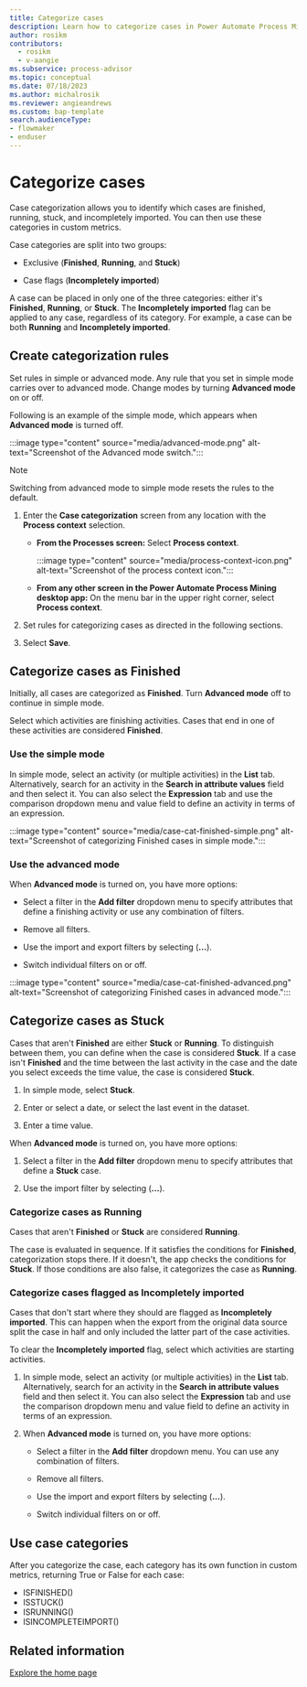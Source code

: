 ```yaml
---
title: Categorize cases
description: Learn how to categorize cases in Power Automate Process Mining.
author: rosikm
contributors:
  - rosikm
  - v-aangie
ms.subservice: process-advisor
ms.topic: conceptual
ms.date: 07/18/2023
ms.author: michalrosik
ms.reviewer: angieandrews
ms.custom: bap-template
search.audienceType:
- flowmaker
- enduser
---
```


# Categorize cases

Case categorization allows you to identify which cases are finished, running, stuck, and incompletely imported. You can then use these categories in custom metrics.

Case categories are split into two groups:

- Exclusive (**Finished**, **Running**, and **Stuck**)

- Case flags (**Incompletely imported**)

A case can be placed in only one of the three categories: either it's **Finished**, **Running**, or **Stuck**. The **Incompletely imported** flag can be applied to any case, regardless of its category. For example, a case can be both **Running** and **Incompletely imported**.

## Create categorization rules

Set rules in simple or advanced mode. Any rule that you set in simple mode carries over to advanced mode. Change modes by turning **Advanced mode** on or off.

Following is an example of the simple mode, which appears when **Advanced mode** is turned off.

:::image type="content" source="media/advanced-mode.png" alt-text="Screenshot of the Advanced mode switch.":::

> [!NOTE]
>
> Switching from advanced mode to simple mode resets the rules to the default.

1. Enter the **Case categorization** screen from any location with the **Process context** selection.

    - **From the Processes screen:** Select **Process context**.

        :::image type="content" source="media/process-context-icon.png" alt-text="Screenshot of the process context icon.":::

    - **From any other screen in the Power Automate Process Mining desktop app:** On the menu bar in the upper right corner, select **Process context**.

1. Set rules for categorizing cases as directed in the following sections.

1. Select **Save**.

## Categorize cases as Finished

Initially, all cases are categorized as **Finished**. Turn **Advanced mode** off to continue in simple mode.

Select which activities are finishing activities. Cases that end in one of these activities are considered **Finished**.

### Use the simple mode

In simple mode, select an activity (or multiple activities) in the **List** tab. Alternatively, search for an activity in the **Search in attribute values** field and then select it. You can also select the **Expression** tab and use the comparison dropdown menu and value field to define an activity in terms of an expression.

:::image type="content" source="media/case-cat-finished-simple.png" alt-text="Screenshot of categorizing Finished cases in simple mode.":::

### Use the advanced mode

When **Advanced mode** is turned on, you have more options:

- Select a filter in the **Add filter** dropdown menu to specify attributes that define a finishing activity or use any combination of filters.

- Remove all filters.

- Use the import and export filters by selecting (**...**).

- Switch individual filters on or off.

:::image type="content" source="media/case-cat-finished-advanced.png" alt-text="Screenshot of categorizing Finished cases in advanced mode.":::

## Categorize cases as Stuck

Cases that aren't **Finished** are either **Stuck** or **Running**. To distinguish between them, you can define when the case is considered **Stuck**. If a case isn't **Finished** and the time between the last activity in the case and the date you select exceeds the time value, the case is considered **Stuck**.

1. In simple mode, select **Stuck**.

1. Enter or select a date, or select the last event in the dataset.

1. Enter a time value.

When **Advanced mode** is turned on, you have more options:

1. Select a filter in the **Add filter** dropdown menu to specify attributes that define a **Stuck** case.

1. Use the import filter by selecting (**...**).

### Categorize cases as Running

Cases that aren't **Finished** or **Stuck** are considered **Running**.

The case is evaluated in sequence. If it satisfies the conditions for **Finished**, categorization stops there. If it doesn't, the app checks the conditions for **Stuck**. If those conditions are also false, it categorizes the case as **Running**.

### Categorize cases flagged as Incompletely imported

Cases that don't start where they should are flagged as **Incompletely imported**. This can happen when the export from the original data source split the case in half and only included the latter part of the case activities.

To clear the **Incompletely imported** flag, select which activities are starting activities.

1. In simple mode, select an activity (or multiple activities) in the **List** tab. Alternatively, search for an activity in the **Search in attribute values** field and then select it. You can also select the **Expression** tab and use the comparison dropdown menu and value field to define an activity in terms of an expression.

1. When **Advanced mode** is turned on, you have more options:

    - Select a filter in the **Add filter** dropdown menu. You can use any combination of filters.

    - Remove all filters.

    - Use the import and export filters by selecting (**...**).

    - Switch individual filters on or off.

## Use case categories

After you categorize the case, each category has its own function in custom metrics, returning True or False for each case:

- ISFINISHED()
- ISSTUCK()
- ISRUNNING()
- ISINCOMPLETEIMPORT()

## Related information

[Explore the home page](process-hub.md)

